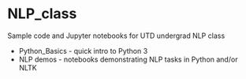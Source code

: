 # NLP_class
Sample code and Jupyter notebooks for UTD undergrad NLP class

* Python_Basics - quick intro to Python 3
* NLP demos - notebooks demonstrating NLP tasks in Python and/or NLTK
